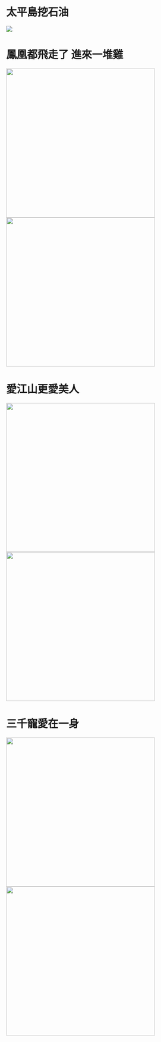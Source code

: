 # 太平島挖石油

![](https://i.imgur.com/cDl2yfr.png)

# 鳳凰都飛走了 進來一堆雞

<img src="https://i.imgur.com/u5iDi30.png" width="400" height="auto">
<img src="https://i.imgur.com/Y8E2cPd.jpg" width="400" height="auto">

# 愛江山更愛美人

<img src="https://i.imgur.com/XbKW1PL.jpg" width="400" height="auto">
<img src="https://i.imgur.com/q1BVrDu.jpg" width="400" height="auto">

# 三千寵愛在一身

<img src="https://i.imgur.com/AJqE6kb.jpg" width="400" height="auto">
<img src="https://i.imgur.com/ITeonbh.jpg" width="400" height="auto">
